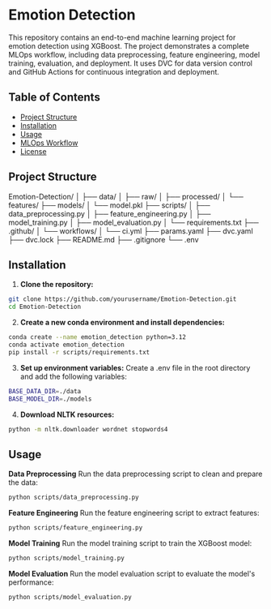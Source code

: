 # Emotion Detection

This repository contains an end-to-end machine learning project for emotion detection using XGBoost. The project demonstrates a complete MLOps workflow, including data preprocessing, feature engineering, model training, evaluation, and deployment. It uses DVC for data version control and GitHub Actions for continuous integration and deployment.

## Table of Contents

- [Project Structure](#project-structure)
- [Installation](#installation)
- [Usage](#usage)
- [MLOps Workflow](#mlops-workflow)
- [License](#license)

## Project Structure
Emotion-Detection/
│
├── data/
│ ├── raw/
│ ├── processed/
│ └── features/
├── models/
│ └── model.pkl
├── scripts/
│ ├── data_preprocessing.py
│ ├── feature_engineering.py
│ ├── model_training.py
│ ├── model_evaluation.py
│ └── requirements.txt
├── .github/
│ └── workflows/
│ └── ci.yml
├── params.yaml
├── dvc.yaml
├── dvc.lock
├── README.md
├── .gitignore
└── .env

## Installation

1. **Clone the repository:**

```bash
git clone https://github.com/yourusername/Emotion-Detection.git
cd Emotion-Detection
```
2. **Create a new conda environment and install dependencies:**

```bash
conda create --name emotion_detection python=3.12
conda activate emotion_detection
pip install -r scripts/requirements.txt
```

3. **Set up environment variables:**
Create a .env file in the root directory and add the following variables:

```bash
BASE_DATA_DIR=./data
BASE_MODEL_DIR=./models
```

4. **Download NLTK resources:**

```bash
python -m nltk.downloader wordnet stopwords4
```


## Usage

**Data Preprocessing**
Run the data preprocessing script to clean and prepare the data:

```bash
python scripts/data_preprocessing.py
```


**Feature Engineering**
Run the feature engineering script to extract features:

```bash
python scripts/feature_engineering.py
```

**Model Training**
Run the model training script to train the XGBoost model:

```bash
python scripts/model_training.py
```

**Model Evaluation**
Run the model evaluation script to evaluate the model's performance:

```bash
python scripts/model_evaluation.py
```